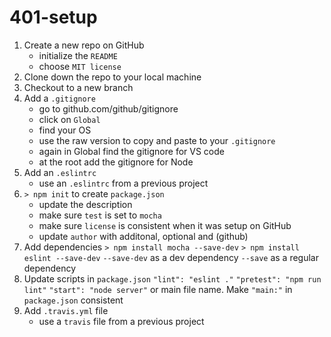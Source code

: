 # 401-setup

1. Create a new repo on GitHub
    - initialize the `README`
    - choose `MIT license`
2. Clone down the repo to your local machine
3. Checkout to a new branch
4. Add a `.gitignore`
    - go to github.com/github/gitignore
    - click on `Global`
    - find your OS
    - use the raw version to copy and paste to your `.gitignore`
    - again in Global find the gitignore for VS code
    - at the root add the gitignore for Node
5. Add an `.eslintrc`
    - use an `.eslintrc` from a previous project
6. `> npm init` to create `package.json` 
    - update the description
    - make sure `test` is set to `mocha`
    - make sure `license` is consistent when it was setup on GitHub
    - update `author` with additonal, optional <email> and (github) 
7. Add dependencies
    `> npm install mocha --save-dev` 
    `> npm install eslint --save-dev`
    `--save-dev` as a dev dependency
    `--save` as a regular dependency
8. Update scripts in `package.json`
    `"lint": "eslint ."`
    `"pretest": "npm run lint"`
    `"start": "node server"` or main file name. Make `"main:"` in `package.json` consistent
9. Add `.travis.yml` file
    - use a `travis` file from a previous project